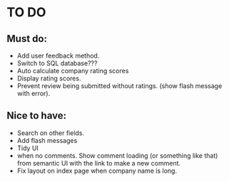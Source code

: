 # TO DO

## Must do:
+ Add user feedback method.
+ Switch to SQL database???
+ Auto calculate company rating scores
+ Display rating scores.
+ Prevent review being submitted without ratings. (show flash message with error).

## Nice to have:
+ Search on other fields.
+ Add flash messages
+ Tidy UI
+ when no comments. Show comment loading (or something like that) from semantic UI with the link to make a new comment. 
+ Fix layout on index page when company name is long.